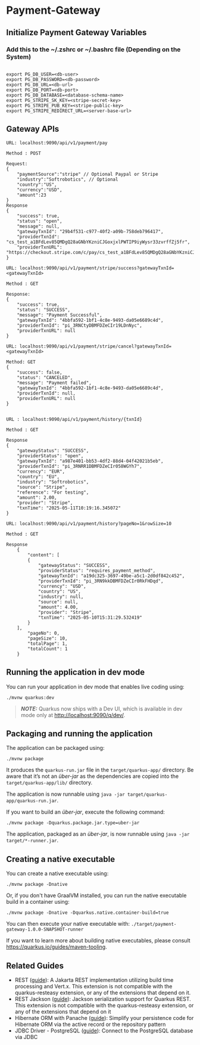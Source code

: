 # Payment-Gateway

## Initialize Payment Gateway Variables
### Add this to the ~/.zshrc  or ~/.bashrc file (Depending on the System)

```

export PG_DB_USER=<db-user>
export PG_DB_PASSWORD=<db-password>
export PG_DB_URL=<db-url>
export PG_DB_PORT=<db-port>
export PG_DB_DATABASE=<database-schema-name>
export PG_STRIPE_SK_KEY=<stripe-secret-key>
export PG_STRIPE_PUB_KEY=<stripe-public-key>
export PG_STRIPE_REDIRECT_URL=<server-base-url>

```


## Gateway APIs

```declarative
URL: localhost:9090/api/v1/payment/pay

Method : POST

Request:
{
    "paymentSource":"stripe" // Optional Paypal or Stripe
    "industry":"Softrobotics", // Optional
    "country":"US",
    "currency":"USD",
    "amount":23
}
Response
{
    "success": true,
    "status": "open",
    "message": null,
    "gatewayTxnId": "29b4f531-c977-40f2-a09b-758deb796417",
    "providerTxnId": "cs_test_a1BFdLev85QMDgQ28aGNbYKzniCJGoxjxlPWTIP9iyWysr33zvrffZj5fr",
    "providerTxnURL": "https://checkout.stripe.com/c/pay/cs_test_a1BFdLev85QMDgQ28aGNbYKzniCJGoxjxlPWTIP9iyWysr33zvrffZj5fr#fidkdWxOYHwnPyd1blpxYHZxWjA0V0hxNExBR0hDQV9gRkx3b31CM25OQmJJNFFfT19BY1R3YVxXRnVCVDRGXzVoUX9kdT0xZ01VdDZ3VHJQPUp0MlJSZkpiRnxVUHA0NmZJNGZfR29CSEBCNTVjVGxdd2wyRycpJ2N3amhWYHdzYHcnP3F3cGApJ2lkfGpwcVF8dWAnPyd2bGtiaWBabHFgaCcpJ2BrZGdpYFVpZGZgbWppYWB3dic%2FcXdwYHgl"
}

```

```declarative
URL: localhost:9090/api/v1/payment/stripe/success?gatewayTxnId=<gatewayTxnId>

Method : GET

Response:
{
    "success": true,
    "status": "SUCCESS",
    "message": "Payment Successful",
    "gatewayTxnId": "4bbfa592-1bf1-4c8e-9493-da05e6689c4d",
    "providerTxnId": "pi_3RNCtyDBMFDZeCIr19LDnNyc",
    "providerTxnURL": null
}
```

```declarative
URL: localhost:9090/api/v1/payment/stripe/cancel?gatewayTxnId=<gatewayTxnId>

Method: GET
{
    "success": false,
    "status": "CANCELED",
    "message": "Payment failed",
    "gatewayTxnId": "4bbfa592-1bf1-4c8e-9493-da05e6689c4d",
    "providerTxnId": null,
    "providerTxnURL": null
}


```



```declarative
URL : localhost:9090/api/v1/payment/history/{txnId}

Method : GET

Response
{
    "gatewayStatus": "SUCCESS",
    "providerStatus": "open",
    "gatewayTxnId": "a987e401-bb53-4df2-88d4-04f42021b5eb",
    "providerTxnId": "pi_3RNRR1DBMFDZeCIr058WGYh7",
    "currency": "EUR",
    "country": "EU",
    "industry": "Softrobotics",
    "source": "Stripe",
    "reference": "For testing",
    "amount": 2.00,
    "provider": "Stripe",
    "txnTime": "2025-05-11T10:19:16.345072"
}

```

```declarative
URL: localhost:9090/api/v1/payment/history?pageNo=1&rowSize=10

Method : GET

Response
    {
        "content": [
        {
            "gatewayStatus": "SUCCESS",
            "providerStatus": "requires_payment_method",
            "gatewayTxnId": "a19dc325-3697-49be-a5c1-2d0df842c452",
            "providerTxnId": "pi_3RN9kkDBMFDZeCIr0RkFHDqd",
            "currency": "USD",
            "country": "US",
            "industry": null,
            "source": null,
            "amount": 4.00,
            "provider": "Stripe",
            "txnTime": "2025-05-10T15:31:29.532419"
        }
    ],
        "pageNo": 0,
        "pageSize": 10,
        "totalPage": 1,
        "totalCount": 1
    }
```

## Running the application in dev mode

You can run your application in dev mode that enables live coding using:

```shell script
./mvnw quarkus:dev
```

> **_NOTE:_**  Quarkus now ships with a Dev UI, which is available in dev mode only at <http://localhost:9090/q/dev/>.

## Packaging and running the application

The application can be packaged using:

```shell script
./mvnw package
```

It produces the `quarkus-run.jar` file in the `target/quarkus-app/` directory.
Be aware that it’s not an _über-jar_ as the dependencies are copied into the `target/quarkus-app/lib/` directory.

The application is now runnable using `java -jar target/quarkus-app/quarkus-run.jar`.

If you want to build an _über-jar_, execute the following command:

```shell script
./mvnw package -Dquarkus.package.jar.type=uber-jar
```

The application, packaged as an _über-jar_, is now runnable using `java -jar target/*-runner.jar`.

## Creating a native executable

You can create a native executable using:

```shell script
./mvnw package -Dnative
```

Or, if you don't have GraalVM installed, you can run the native executable build in a container using:

```shell script
./mvnw package -Dnative -Dquarkus.native.container-build=true
```

You can then execute your native executable with: `./target/payment-gateway-1.0.0-SNAPSHOT-runner`

If you want to learn more about building native executables, please consult <https://quarkus.io/guides/maven-tooling>.

## Related Guides

- REST ([guide](https://quarkus.io/guides/rest)): A Jakarta REST implementation utilizing build time processing and Vert.x. This extension is not compatible with the quarkus-resteasy extension, or any of the extensions that depend on it.
- REST Jackson ([guide](https://quarkus.io/guides/rest#json-serialisation)): Jackson serialization support for Quarkus REST. This extension is not compatible with the quarkus-resteasy extension, or any of the extensions that depend on it
- Hibernate ORM with Panache ([guide](https://quarkus.io/guides/hibernate-orm-panache)): Simplify your persistence code for Hibernate ORM via the active record or the repository pattern
- JDBC Driver - PostgreSQL ([guide](https://quarkus.io/guides/datasource)): Connect to the PostgreSQL database via JDBC
